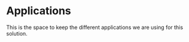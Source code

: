# Applications

This is the space to keep the different applications we are using for this solution.